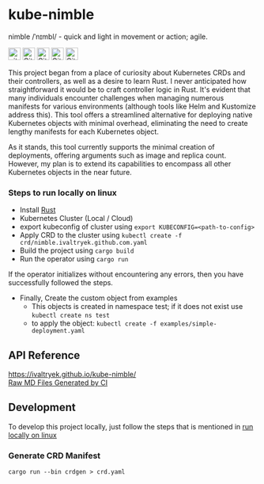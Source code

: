 # kube-nimble
  nimble /ˈnɪmbl/ - quick and light in movement or action; agile.

  [<img alt="github" src="https://img.shields.io/badge/github-ivaltryek/kube--nimble-8da0cb?style=for-the-badge&labelColor=555555&logo=github" height="25">](https://github.com/ivaltryek/kube-nimble)
  [<img alt="GitHub Actions Workflow Status" src="https://img.shields.io/github/actions/workflow/status/ivaltryek/kube-nimble/ci.yaml?style=for-the-badge&logo=github&labelColor=555555" height="25">](https://github.com/ivaltryek/kube-nimble/actions/workflows/ci.yaml)
  [<img alt="GitHub Release" src="https://img.shields.io/github/v/release/ivaltryek/kube-nimble?&display_name=release&style=for-the-badge&logo=github&labelColor=555555" height="25">](https://github.com/ivaltryek/kube-nimble/releases)
  [<img alt="GitHub License" src="https://img.shields.io/github/license/ivaltryek/kube-nimble?style=for-the-badge&logo=apache&labelColor=555555" height="25">](https://github.com/ivaltryek/kube-nimble/blob/main/LICENSE)
  [<img alt="GitHub deployments" src="https://img.shields.io/github/deployments/ivaltryek/kube-nimble/github-pages?style=for-the-badge&label=Github-Pages&labelColor=555555&link=https%3A%2F%2Fivaltryek.github.io%2Fkube-nimble%2F" height="25">](https://ivaltryek.github.io/kube-nimble/)


This project began from a place of curiosity about Kubernetes CRDs and their controllers, as well as a desire to learn Rust. I never anticipated how straightforward it would be to craft controller logic in Rust. It's evident that many individuals encounter challenges when managing numerous manifests for various environments (although tools like Helm and Kustomize address this). This tool offers a streamlined alternative for deploying native Kubernetes objects with minimal overhead, eliminating the need to create lengthy manifests for each Kubernetes object.

As it stands, this tool currently supports the minimal creation of deployments, offering arguments such as image and replica count. However, my plan is to extend its capabilities to encompass all other Kubernetes objects in the near future.

### Steps to run locally on linux
  - Install [Rust](https://www.rust-lang.org/tools/install)
  - Kubernetes Cluster (Local / Cloud)
  - export kubeconfig of cluster using `export KUBECONFIG=<path-to-config>`
  - Apply CRD to the cluster using `kubectl create -f crd/nimble.ivaltryek.github.com.yaml`
  - Build the project using `cargo build`
  - Run the operator using `cargo run`


If the operator initializes without encountering any errors, then you have successfully followed the steps.
  - Finally, Create the custom object from examples
    - This objects is created in namespace test; if it does not exist use `kubectl create ns test`
    - to apply the object: `kubectl create -f examples/simple-deployment.yaml`

## API Reference 
https://ivaltryek.github.io/kube-nimble/ <br>
[Raw MD Files Generated by CI](https://github.com/ivaltryek/kube-nimble/tree/gh-pages/docs)

## Development
   To develop this project locally, just follow the steps that is mentioned in [run locally on linux](#Steps-to-run-locally-on-linux)

   ### Generate CRD Manifest
   ```
   cargo run --bin crdgen > crd.yaml
   ```
